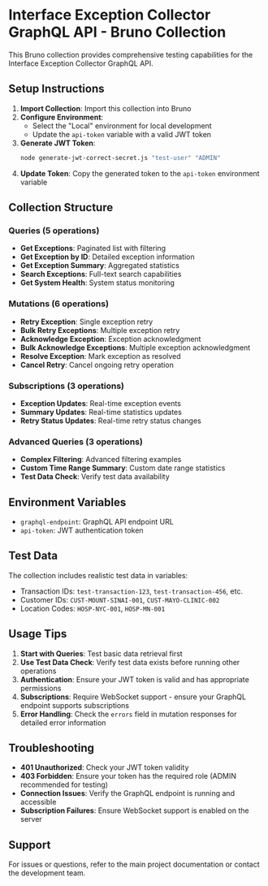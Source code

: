 # Interface Exception Collector GraphQL API - Bruno Collection

This Bruno collection provides comprehensive testing capabilities for the Interface Exception Collector GraphQL API.

## Setup Instructions

1. **Import Collection**: Import this collection into Bruno
2. **Configure Environment**: 
   - Select the "Local" environment for local development
   - Update the `api-token` variable with a valid JWT token
3. **Generate JWT Token**:
   ```bash
   node generate-jwt-correct-secret.js "test-user" "ADMIN"
   ```
4. **Update Token**: Copy the generated token to the `api-token` environment variable

## Collection Structure

### Queries (5 operations)
- **Get Exceptions**: Paginated list with filtering
- **Get Exception by ID**: Detailed exception information
- **Get Exception Summary**: Aggregated statistics
- **Search Exceptions**: Full-text search capabilities
- **Get System Health**: System status monitoring

### Mutations (6 operations)
- **Retry Exception**: Single exception retry
- **Bulk Retry Exceptions**: Multiple exception retry
- **Acknowledge Exception**: Exception acknowledgment
- **Bulk Acknowledge Exceptions**: Multiple exception acknowledgment
- **Resolve Exception**: Mark exception as resolved
- **Cancel Retry**: Cancel ongoing retry operation

### Subscriptions (3 operations)
- **Exception Updates**: Real-time exception events
- **Summary Updates**: Real-time statistics updates
- **Retry Status Updates**: Real-time retry status changes

### Advanced Queries (3 operations)
- **Complex Filtering**: Advanced filtering examples
- **Custom Time Range Summary**: Custom date range statistics
- **Test Data Check**: Verify test data availability

## Environment Variables

- `graphql-endpoint`: GraphQL API endpoint URL
- `api-token`: JWT authentication token

## Test Data

The collection includes realistic test data in variables:
- Transaction IDs: `test-transaction-123`, `test-transaction-456`, etc.
- Customer IDs: `CUST-MOUNT-SINAI-001`, `CUST-MAYO-CLINIC-002`
- Location Codes: `HOSP-NYC-001`, `HOSP-MN-001`

## Usage Tips

1. **Start with Queries**: Test basic data retrieval first
2. **Use Test Data Check**: Verify test data exists before running other operations
3. **Authentication**: Ensure your JWT token is valid and has appropriate permissions
4. **Subscriptions**: Require WebSocket support - ensure your GraphQL endpoint supports subscriptions
5. **Error Handling**: Check the `errors` field in mutation responses for detailed error information

## Troubleshooting

- **401 Unauthorized**: Check your JWT token validity
- **403 Forbidden**: Ensure your token has the required role (ADMIN recommended for testing)
- **Connection Issues**: Verify the GraphQL endpoint is running and accessible
- **Subscription Failures**: Ensure WebSocket support is enabled on the server

## Support

For issues or questions, refer to the main project documentation or contact the development team.
